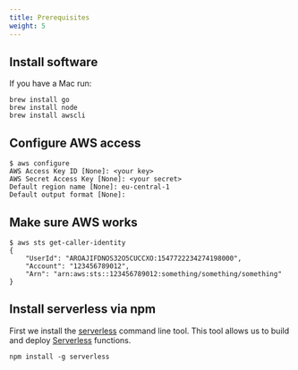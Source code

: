 ```yaml
---
title: Prerequisites
weight: 5
---
```

## Install software

If you have a Mac run:
```
brew install go
brew install node
brew install awscli
```

## Configure AWS access

```
$ aws configure
AWS Access Key ID [None]: <your key>
AWS Secret Access Key [None]: <your secret>
Default region name [None]: eu-central-1
Default output format [None]:
```

## Make sure AWS works

```
$ aws sts get-caller-identity
{
    "UserId": "AROAJIFDNOS32O5CUCCXO:1547722234274198000",
    "Account": "123456789012",
    "Arn": "arn:aws:sts::123456789012:something/something/something"
}
```

## Install serverless via npm

First we install the [serverless](https://serverless.com/framework/docs/getting-started/) command line tool.
This tool allows us to build and deploy [Serverless](https://en.wikipedia.org/wiki/Serverless_computing) functions.

```
npm install -g serverless
```
